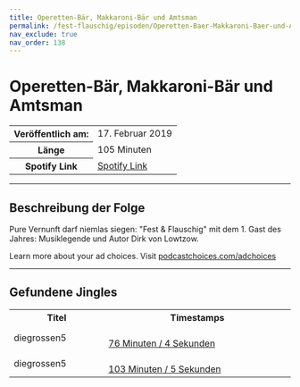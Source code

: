 ```yaml
---
title: Operetten-Bär, Makkaroni-Bär und Amtsman
permalink: /fest-flauschig/episoden/Operetten-Baer-Makkaroni-Baer-und-Amtsman
nav_exclude: true
nav_order: 138
---
```


# Operetten-Bär, Makkaroni-Bär und Amtsman
<table class="resp-table dcf-table dcf-table-responsive dcf-table-bordered dcf-table-striped dcf-w-100%">
                    <tbody>
                        <tr>
                            <th scope="row">Veröffentlich am:</th>
                            <td data-label="Veröffentlich am:">17. Februar 2019</td>
                        </tr>
                        <tr>
                            <th scope="row">Länge </th>
                            <td data-label="Länge ">105 Minuten</td>
                        </tr><tr>
                                <th scope="row">Spotify Link</th>
                                <td data-label="Spotify Link"><a href="https://open.spotify.com/episode/3zCNPAXYBG6bUrbs56FI0y">Spotify Link</a></td>
                            </tr></tbody>
                </table>

***

## Beschreibung der Folge

<div>
Pure Vernunft darf niemlas siegen: "Fest &amp; Flauschig" mit dem 1. Gast des Jahres: Musiklegende und Autor Dirk von Lowtzow.<p> </p><p>Learn more about your ad choices. Visit <a href="https://podcastchoices.com/adchoices">podcastchoices.com/adchoices</a></p>  
</div>

***

## Gefundene Jingles

<table style="display: table;">
                                    <tr>
                                        <th class="tableColumnTitle">Titel</th>
                                        <th class="tableColumnTimestamps">Timestamps</th>
                                    </tr>
                                    <tr>
                                <td markdown="span"  class="tableColumnTitle">diegrossen5</td>
                                <td markdown="span" class="tableColumnTimestamps">
                                <br>
                                <a href="https://open.spotify.com/episode/3zCNPAXYBG6bUrbs56FI0y?t=4564">
                                76 Minuten / 4 Sekunden</a>
                                </td></tr><tr>
                                <td markdown="span"  class="tableColumnTitle">diegrossen5</td>
                                <td markdown="span" class="tableColumnTimestamps">
                                <br>
                                <a href="https://open.spotify.com/episode/3zCNPAXYBG6bUrbs56FI0y?t=6185">
                                103 Minuten / 5 Sekunden</a>
                                </td></tr></table>